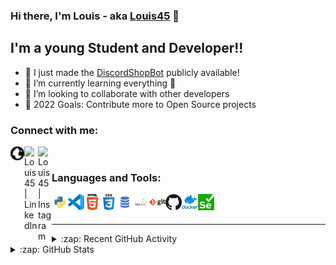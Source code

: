 ### Hi there, I'm Louis - aka [Louis45][website] 👋 

## I'm a young Student and Developer!!

- 🔭 I just made the [DiscordShopBot](https://github.com/Luois45/DiscordShopBot) publicly available!
- 🌱 I’m currently learning everything 🤣
- 👯 I’m looking to collaborate with other developers
- 🥅 2022 Goals: Contribute more to Open Source projects

### Connect with me:

[<img align="left" alt="linktree.louis45.de" width="22px" src="https://raw.githubusercontent.com/iconic/open-iconic/master/svg/globe.svg" />][website]
[<img align="left" alt="Louis45 | LinkedIn" width="22px" src="https://cdn.jsdelivr.net/npm/simple-icons@v3/icons/linkedin.svg" />][linkedin]
[<img align="left" alt="Louis45 | Instagram" width="22px" src="https://cdn.jsdelivr.net/npm/simple-icons@v3/icons/instagram.svg" />][instagram]

<br />

### Languages and Tools:

[<img align="left" alt="Python" width="26px" src="https://raw.githubusercontent.com/github/explore/80688e429a7d4ef2fca1e82350fe8e3517d3494d/topics/python/python.png" />](https://github.com/topics/python)
[<img align="left" alt="Visual Studio Code" width="26px" src="https://raw.githubusercontent.com/github/explore/bbd48b997e8d0bef63f676eca4da5e1f76487b56/topics/visual-studio-code/visual-studio-code.png" />](https://github.com/topics/visual-studio-code)
[<img align="left" alt="HTML" width="26px" src="https://raw.githubusercontent.com/github/explore/80688e429a7d4ef2fca1e82350fe8e3517d3494d/topics/html/html.png" />](https://github.com/topics/html)
[<img align="left" alt="CSS" width="26px" src="https://raw.githubusercontent.com/github/explore/80688e429a7d4ef2fca1e82350fe8e3517d3494d/topics/css/css.png" />](https://github.com/topics/css)
[<img align="left" alt="SQL" width="26px" src="https://raw.githubusercontent.com/github/explore/80688e429a7d4ef2fca1e82350fe8e3517d3494d/topics/sql/sql.png" />](https://github.com/topics/sql)
[<img align="left" alt="MySQL" width="26px" src="https://raw.githubusercontent.com/github/explore/80688e429a7d4ef2fca1e82350fe8e3517d3494d/topics/mysql/mysql.png" />](https://raw.githubusercontent.com/github/explore/80688e429a7d4ef2fca1e82350fe8e3517d3494d/topics/sql/sql.png)
[<img align="left" alt="Git" width="26px" src="https://raw.githubusercontent.com/github/explore/80688e429a7d4ef2fca1e82350fe8e3517d3494d/topics/git/git.png" />](https://github.com/topics/git)
[<img align="left" alt="GitHub" width="26px" src="https://raw.githubusercontent.com/github/explore/78df643247d429f6cc873026c0622819ad797942/topics/github/github.png" />](https://github.com/topics/github)
[<img align="left" alt="GitHub" width="26px" src="https://raw.githubusercontent.com/github/explore/80688e429a7d4ef2fca1e82350fe8e3517d3494d/topics/docker/docker.png" />](https://github.com/topics/docker)
[<img align="left" alt="Selenium" width="26px" src="https://raw.githubusercontent.com/github/explore/6c7084bb772f6fabaae377f5ae4a607594234ee6/topics/selenium/selenium.png" />](https://github.com/topics/selenium)

<br />
<br />

---

<details>
  <summary>:zap: Recent GitHub Activity</summary>
  
<!--START_SECTION:activity-->
1. 🗣 Commented on [#2797](https://github.com/github/explore/issues/2797) in [github/explore](https://github.com/github/explore)
2. 🗣 Commented on [#2800](https://github.com/github/explore/issues/2800) in [github/explore](https://github.com/github/explore)
3. 💪 Opened PR [#2801](https://github.com/github/explore/pull/2801) in [github/explore](https://github.com/github/explore)
4. 🗣 Commented on [#203](https://github.com/MrPowerScripts/reddit-karma-farming-bot/issues/203) in [MrPowerScripts/reddit-karma-farming-bot](https://github.com/MrPowerScripts/reddit-karma-farming-bot)
5. ❌ Closed PR [#204](https://github.com/MrPowerScripts/reddit-karma-farming-bot/pull/204) in [MrPowerScripts/reddit-karma-farming-bot](https://github.com/MrPowerScripts/reddit-karma-farming-bot)
6. ❗️ Closed issue [#203](https://github.com/MrPowerScripts/reddit-karma-farming-bot/issues/203) in [MrPowerScripts/reddit-karma-farming-bot](https://github.com/MrPowerScripts/reddit-karma-farming-bot)
7. 🗣 Commented on [#203](https://github.com/MrPowerScripts/reddit-karma-farming-bot/issues/203) in [MrPowerScripts/reddit-karma-farming-bot](https://github.com/MrPowerScripts/reddit-karma-farming-bot)
8. 🗣 Commented on [#9](https://github.com/5x/easy-steam-free-packages/issues/9) in [5x/easy-steam-free-packages](https://github.com/5x/easy-steam-free-packages)
9. 💪 Opened PR [#204](https://github.com/MrPowerScripts/reddit-karma-farming-bot/pull/204) in [MrPowerScripts/reddit-karma-farming-bot](https://github.com/MrPowerScripts/reddit-karma-farming-bot)
10. 🗣 Commented on [#203](https://github.com/MrPowerScripts/reddit-karma-farming-bot/issues/203) in [MrPowerScripts/reddit-karma-farming-bot](https://github.com/MrPowerScripts/reddit-karma-farming-bot)
<!--END_SECTION:activity-->

</details>

<details>
  <summary>:zap: GitHub Stats</summary>

  <img align="left" alt="Luois45's GitHub Stats" src="https://github-readme-stats.vercel.app/api?username=Luois45&count_private=true" />

</details>

[website]: https://linktree.louis45.de/
[instagram]: https://rebrand.ly/instagram-45
[linkedin]: https://rebrand.ly/linkedin-45
